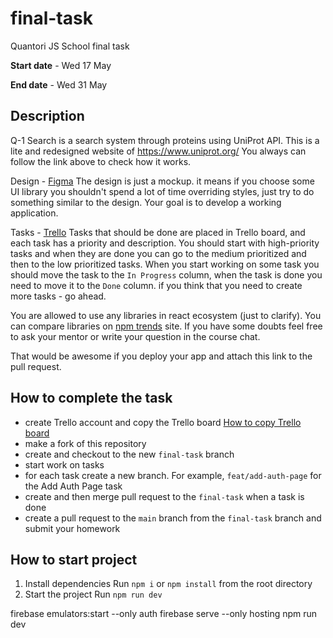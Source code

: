 # final-task

Quantori JS School final task

**Start date** - Wed 17 May

**End date** - Wed 31 May

## Description

Q-1 Search is a search system through proteins using UniProt API. This is a lite and redesigned website of https://www.uniprot.org/
You always can follow the link above to check how it works.

Design - [Figma](https://www.figma.com/file/PB1YUYKosRJtLkBqoI395O/Untitled?node-id=0-1&t=bOmEqh3pAUdZvcl4-0)
The design is just a mockup. it means if you choose some UI library you shouldn't spend a lot of time overriding styles, just try to do something similar to the design. Your goal is to develop a working application.

Tasks - [Trello](https://trello.com/b/p6E2IUfP/final-task)
Tasks that should be done are placed in Trello board, and each task has a priority and description. You should start with high-priority tasks and when they are done you can go to the medium prioritized and then to the low prioritized tasks. When you start working on some task you should move the task to the `In Progress` column, when the task is done you need to move it to the `Done` column. if you think that you need to create more tasks - go ahead.

You are allowed to use any libraries in react ecosystem (just to clarify). You can compare libraries on [npm trends](https://npmtrends.com/) site. If you have some doubts feel free to ask your mentor or write your question in the course chat.

That would be awesome if you deploy your app and attach this link to the pull request.

## How to complete the task

- create Trello account and copy the Trello board [How to copy Trello board](<[https://trello.com/b/p6E2IUfP/final-task](https://support.atlassian.com/trello/docs/copying-cards-lists-or-boards/)>)
- make a fork of this repository
- create and checkout to the new `final-task` branch
- start work on tasks
- for each task create a new branch. For example, `feat/add-auth-page` for the Add Auth Page task
- create and then merge pull request to the `final-task` when a task is done
- create a pull request to the `main` branch from the `final-task` branch and submit your homework

## How to start project

1. Install dependencies
   Run `npm i` or `npm install` from the root directory
2. Start the project
   Run `npm run dev`

firebase emulators:start --only auth
firebase serve --only hosting
npm run dev
